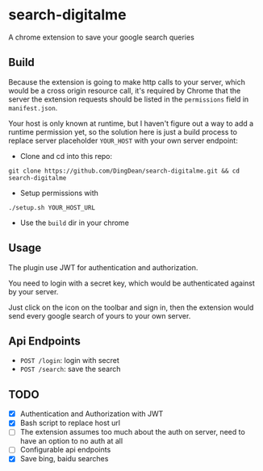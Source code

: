 # search-digitalme
A chrome extension to save your google search queries

## Build
Because the extension is going to make http calls to your server, which would be a cross origin resource call, it's required by Chrome that the server the extension requests should be listed in the `permissions` field in `manifest.json`.

Your host is only known at runtime, but I haven't figure out a way to add a runtime permission yet, so the solution here is just a build process to replace server placeholder `YOUR_HOST` with your own server endpoint:

* Clone and cd into this repo:

`git clone https://github.com/DingDean/search-digitalme.git && cd search-digitalme`

* Setup permissions with 

`./setup.sh YOUR_HOST_URL`

* Use the `build` dir in your chrome

## Usage

The plugin use JWT for authentication and authorization. 

You need to login with a secret key, which would be authenticated against by your server.

Just click on the icon on the toolbar and sign in, then the extension would send every google search of yours to your own server.

## Api Endpoints

* `POST /login`: login with secret
* `POST /search`: save the search

## TODO

- [X] Authentication and Authorization with JWT
- [X] Bash script to replace host url
- [ ] The extension assumes too much about the auth on server, need to have an option to no auth at all
- [ ] Configurable api endpoints
- [X] Save bing, baidu searches
